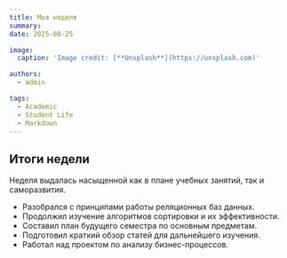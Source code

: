 ```yaml
---
title: Моя неделя
summary: 
date: 2025-08-25

image:
  caption: 'Image credit: [**Unsplash**](https://unsplash.com)'

authors:
  - admin

tags:
  - Academic
  - Student Life
  - Markdown
---
```


## Итоги недели  

Неделя выдалась насыщенной как в плане учебных занятий, так и саморазвития.  

- Разобрался с принципами работы реляционных баз данных.  
- Продолжил изучение алгоритмов сортировки и их эффективности.  
- Составил план будущего семестра по основным предметам.  
- Подготовил краткий обзор статей для дальнейшего изучения.  
- Работал над проектом по анализу бизнес-процессов.  

